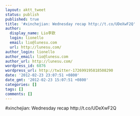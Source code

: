 ```yaml
---
layout: aktt_tweet
status: publish
published: true
title: '#xinchejian: Wednesday recap http://t.co/UDeXwF2Q'
author:
  display_name: Lio李欧
  login: lionello
  email: lio@lunesu.com
  url: http://lunesu.com/
author_login: lionello
author_email: lio@lunesu.com
author_url: http://lunesu.com/
wordpress_id: 6876
wordpress_url: http://twitter-172699195818508290
date: '2012-02-23 23:07:51 +0800'
date_gmt: '2012-02-23 15:07:51 +0800'
categories: []
tags: []
comments: []
---
```

<p>#xinchejian: Wednesday recap http://t.co/UDeXwF2Q</p>
